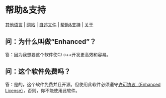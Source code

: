# 帮助&支持

[其他语言](../Help-Support.Languages.md) | [网站](http://liubaihao-hello.github.io/enhanced-website) | [自述文件](ReadMe.md) | [帮助&支持](Help-Support.md) | [关于](About.md)

## 问：为什么叫做“Enhanced”？
答：因为我想要这个软件使C/ c++开发更高效和容易。

## 问：这个软件免费吗？
答：是的，这个软件免费并且开源。但使用此软件必须遵守[许可协议（Enhanced License）](../../LICENSE)，否则，你不能使用此软件。

